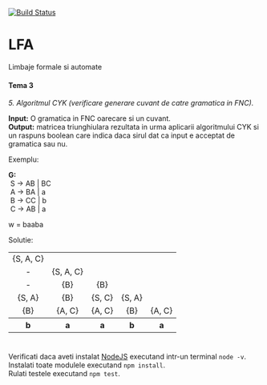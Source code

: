 [![Build Status](https://travis-ci.org/ThisNameWasTaken/LFA-T3.svg?branch=master)](https://travis-ci.org/ThisNameWasTaken/LFA-T2)
# LFA
Limbaje formale si automate 

#### Tema 3 
_5\. Algoritmul CYK (verificare generare cuvant de catre gramatica in FNC)._

__Input:__ O gramatica in FNC oarecare si un cuvant. <br/>
__Output:__ matricea triunghiulara rezultata in urma aplicarii algoritmului CYK si un raspuns boolean care indica daca sirul dat ca input e acceptat de gramatica sau nu.

Exemplu:

__G:__ <br/>
&nbsp;S → AB | BC <br/>
&nbsp;A → BA | a <br/>
&nbsp;B → CC | b <br/>
&nbsp;C → AB | a <br/>

w = baaba <br/>

Solutie: 

<table style="text-align:center">
  <tr>
    <td>{S, A, C}</td>
  </tr>
  <tr>
    <td>  -</td>
    <td>{S, A, C}</td>
  </tr>
  <tr>
    <td>  -</td>
    <td>  {B}</td> 
    <td>  {B}</td>
  </tr>
  <tr>
    <td> {S, A}</td>
    <td>  {B}</td> 
    <td> {S, C}</td>
    <td> {S, A}</td>
  </tr>
  <tr>
    <td>  {B}</td>
    <td> {A, C}</td> 
    <td> {A, C}</td>
    <td>  {B}</td>
    <td> {A, C}</td>
  </tr>
  <tr>
    <th>b</th>
    <th>a</th> 
    <th>a</th>
    <th>b</th>
    <th>a</th>
  </tr>
</table>

# 
Verificati daca aveti instalat [NodeJS](https://nodejs.org/en/) executand intr-un terminal ```node -v```. <br/>
Instalati toate modulele executand ```npm install```. <br/>
Rulati testele executand ```npm test```.